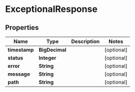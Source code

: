 

# ExceptionalResponse

## Properties

Name | Type | Description | Notes
------------ | ------------- | ------------- | -------------
**timestamp** | **BigDecimal** |  |  [optional]
**status** | **Integer** |  |  [optional]
**error** | **String** |  |  [optional]
**message** | **String** |  |  [optional]
**path** | **String** |  |  [optional]



